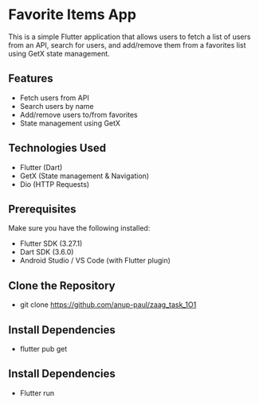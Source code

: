 # Favorite Items App

This is a simple Flutter application that allows users to fetch a list of users from an API, search for users, and add/remove them from a favorites list using GetX state management.


## Features

- Fetch users from API
- Search users by name
- Add/remove users to/from favorites
- State management using GetX


## Technologies Used

- Flutter (Dart)
- GetX (State management & Navigation)
- Dio (HTTP Requests)


## Prerequisites
 Make sure you have the following installed:

- Flutter SDK (3.27.1)
- Dart SDK (3.6.0)
- Android Studio / VS Code (with Flutter plugin)


## Clone the Repository

- git clone https://github.com/anup-paul/zaag_task_1O1

## Install Dependencies

- flutter pub get

## Install Dependencies

- Flutter run

